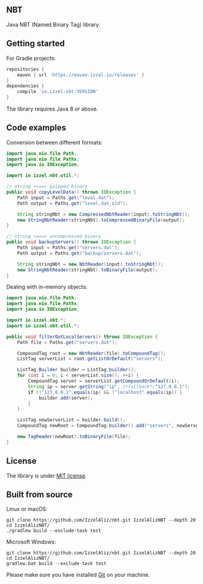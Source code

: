 ## NBT

Java NBT (Named Binary Tag) library.

## Getting started

For Gradle projects:

```groovy
repositories {
    maven { url 'https://maven.izzel.io/releases' }
}
dependencies {
    compile 'io.izzel:nbt:VERSION'
}
```

The library requires Java 8 or above.

## Code examples

Conversion between different formats:

```java
import java.nio.file.Path;
import java.nio.file.Paths;
import java.io.IOException;

import io.izzel.nbt.util.*;

// string <===> gzipped binary
public void copyLevelData() throws IOException {
    Path input = Paths.get("level.dat");
    Path output = Paths.get("level.dat_old");

    String stringNbt = new CompressedNbtReader(input).toStringNbt();
    new StringNbtReader(stringNbt).toCompressedBinaryFile(output);
}

// string <===> uncompressed binary
public void backupServers() throws IOException {
    Path input = Paths.get("servers.dat");
    Path output = Paths.get("backup/servers.dat");

    String stringNbt = new NbtReader(input).toStringNbt();
    new StringNbtReader(stringNbt).toBinaryFile(output);
}
```

Dealing with in-memory objects:

```java
import java.nio.file.Path;
import java.nio.file.Paths;
import java.io.IOException;

import io.izzel.nbt.*;
import io.izzel.nbt.util.*;

public void filterOutLocalServers() throws IOException {
    Path file = Paths.get("servers.dat");

    CompoundTag root = new NbtReader(file).toCompoundTag();
    ListTag serverList = root.getListOrDefault("servers");

    ListTag.Builder builder = ListTag.builder();
    for (int i = 0; i < serverList.size(); ++i) {
        CompoundTag server = serverList.getCompoundOrDefault(i);
        String ip = server.getString("ip", /*fallback*/"127.0.0.1");
        if (!"127.0.0.1".equals(ip) && !"localhost".equals(ip)) {
            builder.add(server);
        }
    }

    ListTag newServerList = builder.build();
    CompoundTag newRoot = CompoundTag.builder().add("servers", newServerList).build();

    new TagReader(newRoot).toBinaryFile(file);
}
```

## License

The library is under [MIT license](https://github.com/IzzelAliz/nbt/tree/master/LICENSE).

## Built from source

Linux or macOS:

```shell
git clone https://github.com/IzzelAliz/nbt.git IzzelAlizNBT --depth 20
cd IzzelAlizNBT/
./gradlew build --exclude-task test
```

Microsoft Windows:

```shell
git clone https://github.com/IzzelAliz/nbt.git IzzelAlizNBT --depth 20
cd IzzelAlizNBT/
gradlew.bat build --exclude-task test
```

Please make sure you have installed [Git](https://git-scm.com/) on your machine.
